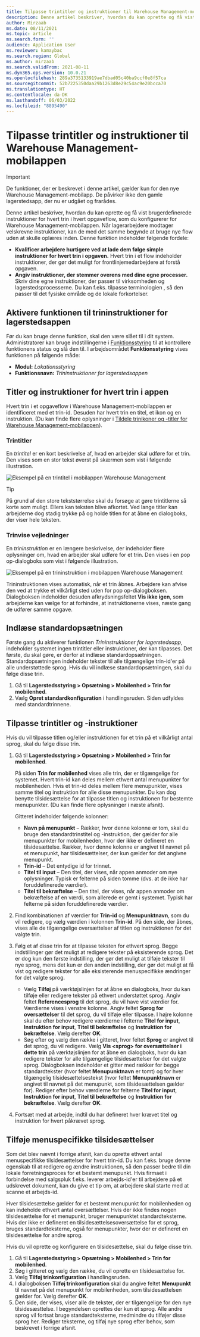 ```yaml
---
title: Tilpasse trintitler og instruktioner til Warehouse Management-mobilappen
description: Denne artikel beskriver, hvordan du kan oprette og få vist brugerdefinerede instruktioner for hvert trin i hvert opgaveflow, som du konfigurerer for Warehouse Management-mobilappen.
author: Mirzaab
ms.date: 08/11/2021
ms.topic: article
ms.search.form: ''
audience: Application User
ms.reviewer: kamaybac
ms.search.region: Global
ms.author: mirzaab
ms.search.validFrom: 2021-08-11
ms.dyn365.ops.version: 10.0.21
ms.openlocfilehash: 289a3735133919ae7dbad05c40ba9ccf0e8f57ca
ms.sourcegitcommit: 52b7225350daa29b1263d8e29c54ac9e20bcca70
ms.translationtype: HT
ms.contentlocale: da-DK
ms.lasthandoff: 06/03/2022
ms.locfileid: "8895490"
---
```

# <a name="customize-step-titles-and-instructions-for-the-warehouse-management-mobile-app"></a>Tilpasse trintitler og instruktioner til Warehouse Management-mobilappen

> [!IMPORTANT]
> De funktioner, der er beskrevet i denne artikel, gælder kun for den nye Warehouse Management-mobilapp. De påvirker ikke den gamle lagerstedsapp, der nu er udgået og frarådes.

Denne artikel beskriver, hvordan du kan oprette og få vist brugerdefinerede instruktioner for hvert trin i hvert opgaveflow, som du konfigurerer for Warehouse Management-mobilappen. Når lagerarbejdere modtager velskrevne instruktioner, kan de med det samme begynde at bruge nye flow uden at skulle oplæres inden. Denne funktion indeholder følgende fordele:

- **Kvalificer arbejdere hurtigere ved at lade dem følge simple instruktioner for hvert trin i opgaven.** Hvert trin i et flow indeholder instruktioner, der gør det muligt for frontlinjemedarbejdere at forstå opgaven.
- **Angiv instruktioner, der stemmer overens med dine egne processer.** Skriv dine egne instruktioner, der passer til virksomheden og lagerstedsprocesserne. Du kan f.eks. tilpasse terminologien , så den passer til det fysiske område og de lokale forkortelser.

## <a name="turn-on-the-warehouse-app-step-instructions-feature"></a>Aktivere funktionen til trininstruktioner for lagerstedsappen

Før du kan bruge denne funktion, skal den være slået til i dit system. Administratorer kan bruge indstillingerne i [Funktionsstyring](../../fin-ops-core/fin-ops/get-started/feature-management/feature-management-overview.md) til at kontrollere funktionens status og slå den til. I arbejdsområdet **Funktionsstyring** vises funktionen på følgende måde:

- **Modul:** *Lokationsstyring*
- **Funktionsnavn:** *Trininstruktioner for lagerstedsappen*

## <a name="step-titles-and-step-instructions-in-the-app"></a>Titler og instruktioner for hvert trin i appen

Hvert trin i et opgaveflow i Warehouse Management-mobilappen er identificeret med et trin-id. Desuden har hvert trin en titel, et ikon og en instruktion. (Du kan finde flere oplysninger i [Tildele trinikoner og -titler for Warehouse Management-mobilappen](step-icons-titles.md)).

### <a name="step-titles"></a>Trintitler

En *trintitel* er en kort beskrivelse af, hvad en arbejder skal udføre for et trin. Den vises som en stor tekst øverst på skærmen som vist i følgende illustration.

![Eksempel på en trintitel i mobilappen Warehouse Management](media/wma-step-title.png "Eksempel på en trintitel i mobilappen Warehouse Management")

> [!TIP]
> På grund af den store tekststørrelse skal du forsøge at gøre trintitlerne så korte som muligt. Ellers kan teksten blive afkortet. Ved lange titler kan arbejderne dog stadig trykke på og holde titlen for at åbne en dialogboks, der viser hele teksten.

### <a name="step-instructions"></a>Trinvise vejledninger

En *trininstruktion* er en længere beskrivelse, der indeholder flere oplysninger om, hvad en arbejder skal udføre for et trin. Den vises i en pop op-dialogboks som vist i følgende illustration.

![Eksempel på en trininstruktion i mobilappen Warehouse Management](media/wma-step-instructions.png "Eksempel på en trininstruktion i mobilappen Warehouse Management")

Trininstruktionen vises automatisk, når et trin åbnes. Arbejdere kan afvise den ved at trykke et vilkårligt sted uden for pop op-dialogboksen. Dialogboksen indeholder desuden afkrydsningsfeltet **Vis ikke igen**, som arbejderne kan vælge for at forhindre, at instruktionerne vises, næste gang de udfører samme opgave.

## <a name="load-the-default-setup"></a>Indlæse standardopsætningen

Første gang du aktiverer funktionen *Trininstruktioner for lagerstedsapp*, indeholder systemet ingen trintitler eller instruktioner, der kan tilpasses. Det første, du skal gøre, er derfor at indlæse standardopsætningen. Standardopsætningen indeholder tekster til alle tilgængelige trin-id'er på alle understøttede sprog. Hvis du vil indlæse standardopsætningen, skal du følge disse trin.

1. Gå til **Lagerstedsstyring \> Opsætning \> Mobilenhed \> Trin for mobilenhed**.
1. Vælg **Opret standardkonfiguration** i handlingsruden. Siden udfyldes med standardtrinnene.

## <a name="customize-step-titles-and-instructions"></a>Tilpasse trintitler og -instruktioner

Hvis du vil tilpasse titlen og/eller instruktionen for et trin på et vilkårligt antal sprog, skal du følge disse trin.

1. Gå til **Lagerstedsstyring \> Opsætning \> Mobilenhed \> Trin for mobilenhed**.

    På siden **Trin for mobilenhed** vises alle trin, der er tilgængelige for systemet. Hvert trin-id kan deles mellem ethvert antal menupunkter for mobilenheden. Hvis et trin-id deles mellem flere menupunkter, vises samme titel og instruktion for alle disse menupunkter. Du kan dog benytte tilsidesættelse for at tilpasse titlen og instruktionen for bestemte menupunkter. (Du kan finde flere oplysninger i næste afsnit).

    Gitteret indeholder følgende kolonner:

    - **Navn på menupunkt** – Rækker, hvor denne kolonne er tom, skal du bruge den standardtrinstitel og -instruktion, der gælder for alle menupunkter for mobilenheden, hvor der ikke er defineret en tilsidesættelse. Rækker, hvor denne kolonne er angivet til navnet på et menupunkt, har tilsidesættelser, der kun gælder for det angivne menupunkt.
    - **Trin-id** – Det entydige id for trinnet.
    - **Titel til input** – Den titel, der vises, når appen anmoder om nye oplysninger. Typisk er felterne på siden tomme (dvs. at de ikke har foruddefinerede værdier).
    - **Titel til bekræftelse** – Den titel, der vises, når appen anmoder om bekræftelse af en værdi, som allerede er gemt i systemet. Typisk har felterne på siden foruddefinerede værdier.

1. Find kombinationen af værdier for **Trin-id** og **Menupunktnavn**, som du vil redigere, og vælg værdien i kolonnen **Trin-id**. På den side, der åbnes, vises alle de tilgængelige oversættelser af titlen og instruktionen for det valgte trin.
1. Følg et af disse trin for at tilpasse teksten for ethvert sprog. Begge indstillinger gør det muligt at redigere tekster på eksisterende sprog. Det er dog kun den første indstilling, der gør det muligt at tilføje tekster til nye sprog, mens det kun er den anden indstilling, der gør det muligt at få vist og redigere tekster for alle eksisterende menuspecifikke ændringer for det valgte sprog.

    - Vælg **Tilføj** på værktøjslinjen for at åbne en dialogboks, hvor du kan tilføje eller redigere tekster på ethvert understøttet sprog. Angiv feltet **Referencesprog** til det sprog, du vil have vist værdier for. Værdierne vises i venstre kolonne. Angiv feltet **Sprog for oversættelser** til det sprog, du vil tilføje eller tilpasse. I højre kolonne skal du efter behov redigere værdierne i felterne **Titel for input**, **Instruktion for input**, **Titel til bekræftelse** og **Instruktion for bekræftelse**. Vælg derefter **OK**.
    - Søg efter og vælg den række i gitteret, hvor feltet **Sprog** er angivet til det sprog, du vil redigere. Vælg **Vis &lt;sprog&gt; for oversættelser i dette trin** på værktøjslinjen for at åbne en dialogboks, hvor du kan redigere tekster for alle tilgængelige tilsidesættelser for det valgte sprog. Dialogboksen indeholder et gitter med rækker for begge standardtekster (hvor feltet **Menupunktnavn** er tomt) og for hver tilgængelig tilsidesættelsestekst (hvor feltet **Menupunktnavn** er angivet til navnet på det menupunkt, som tilsidesættelsen gælder for). Rediger efter behov værdierne for felterne **Titel for input**, **Instruktion for input**, **Titel til bekræftelse** og **Instruktion for bekræftelse**. Vælg derefter **OK**.

1. Fortsæt med at arbejde, indtil du har defineret hver krævet titel og instruktion for hvert påkrævet sprog.

## <a name="add-menu-specific-overrides"></a>Tilføje menuspecifikke tilsidesættelser

Som det blev nævnt i forrige afsnit, kan du oprette ethvert antal menuspecifikke tilsidesættelser for hvert trin-id. Du kan f.eks. bruge denne egenskab til at redigere og ændre instruktionen, så den passer bedre til din lokale forretningsproces for et bestemt menupunkt. Hvis firmaet i forbindelse med salgspluk f.eks. leverer arbejds-id'er til arbejdere på et udskrevet dokument, kan du give et tip om, at arbejdere skal starte med at scanne et arbejds-id.

Hver tilsidesættelse gælder for et bestemt menupunkt for mobilenheden og kan indeholde ethvert antal oversættelser. Hvis der ikke findes nogen tilsidesættelse for et menupunkt, bruger menupunktet standardteksterne. Hvis der ikke er defineret en tilsidesættelsesoversættelse for et sprog, bruges standardteksterne, også for menupunkter, hvor der er defineret en tilsidesættelse for andre sprog.

Hvis du vil oprette og konfigurere en tilsidesættelse, skal du følge disse trin.

1. Gå til **Lagerstedsstyring \> Opsætning \> Mobilenhed \> Trin for mobilenhed**.
1. Søg i gitteret og vælg den række, du vil oprette en tilsidesættelse for.
1. Vælg **Tilføj trinkonfiguration** i handlingsruden.
1. I dialogboksen **Tilføj trinkonfiguration** skal du angive feltet **Menupunkt** til navnet på det menupunkt for mobilenheden, som tilsidesættelsen gælder for. Vælg derefter **OK**.
1. Den side, der vises, viser alle de tekster, der er tilgængelige for den nye tilsidesæsttelse. I begyndelsen oprettes der kun ét sprog. Alle andre sprog vil fortsat bruge standardteksterne, medmindre du tilføjer disse sprog her. Rediger teksterne, og tilføj nye sprog efter behov, som beskrevet i forrige afsnit.
